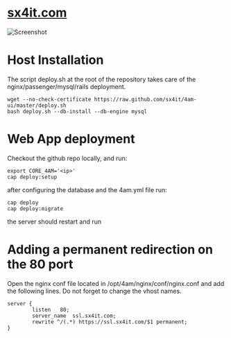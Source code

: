 
[sx4it.com](http://sx4it.com/)
=======


![Screenshot](http://www.metalabz.com/assets/img/pres02.png)


# Host Installation

The script deploy.sh at the root of the repository takes care of the nginx/passenger/mysql/rails deployment.

```
wget --no-check-certificate https://raw.github.com/sx4it/4am-ui/master/deploy.sh
bash deploy.sh --db-install --db-engine mysql
```

# Web App deployment

Checkout the github repo locally, and run:

```
export CORE_4AM='<ip>'
cap deploy:setup
```

after configuring the database and the 4am.yml file run:

```
cap deploy
cap deploy:migrate
```
the server should restart and run

# Adding a permanent redirection on the 80 port

Open the nginx conf file located in /opt/4am/nginx/conf/nginx.conf and add the
following lines. Do not forget to change the vhost names.

```
server {
        listen   80;
        server_name  ssl.sx4it.com;
        rewrite ^/(.*) https://ssl.sx4it.com/$1 permanent;
}
```
